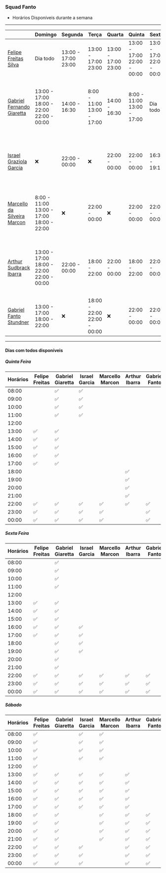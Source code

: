 ### Squad Fanto

* Horários Disponíveis durante a semana
------------------------------------------
|  | Domingo | Segunda | Terça| Quarta | Quinta | Sexta | Sábado | 
|--- |--- |--- |--- |--- |--- |--- |--- |
| <a href="https://tools.ages.pucrs.br/felipe.silva">Felipe Freitas Silva</a> |Dia todo |13:00 - 17:00<br>23:00 |13:00 - 17:00<br>23:00 |13:00 - 17:00<br>23:00 |13:00 - 17:00<br>22:00 - 00:00 |13:00 - 17:00<br>22:00 - 00:00 |Dia todo
| <a href="https://tools.ages.pucrs.br/gabriel.giaretta">Gabriel Fernando Giaretta</a> |13:00 - 17:00<br>18:00 - 22:00<br>22:00 - 00:00 |14:00 - 16:30 |8:00 - 11:00<br>13:00 - 17:00 |14:00 - 16:30 |8:00 - 11:00<br>13:00 - 17:00 |Dia todo |13:00 - 17:00<br>18:00 - 22:00<br>22:00 - 00:00
| <a href="https://tools.ages.pucrs.br/israel.garcia">Israel Graziola Garcia</a> | :x:|22:00 - 00:00 |:x: |22:00 - 00:00 |22:00 - 00:00|16:30 - 19:15 |8:00 - 11:00<br>13:00 - 17:00<br>22:00 - 00:00
| <a href="https://tools.ages.pucrs.br/marcello.marcon">Marcello da Silveira Marcon</a> |8:00 - 11:00<br>13:00 - 17:00<br>18:00 - 22:00 |:x: |22:00 - 00:00 |:x: |22:00 - 00:00 |22:00 - 00:00 |8:00 - 11:00<br>13:00 - 17:00<br>18:00 - 22:00
| <a href="https://tools.ages.pucrs.br/arthur.ibarra">Arthur Sudbrack Ibarra</a> | 13:00 - 17:00<br>18:00 - 22:00<br>22:00 - 00:00|22:00 - 00:00 |18:00 - 22:00 |22:00 - 00:00 |18:00 - 22:00 |22:00 - 00:00 |13:00 - 17:00<br>18:00 - 22:00<br>22:00 - 00:00
| <a href="https://tools.ages.pucrs.br/gabriel.stundner">Gabriel Fanto Stundner</a>      |13:00 - 17:00<br>18:00 - 22:00 |:x: |18:00 - 22:00<br>22:00 - 00:00 |:x:|22:00 - 00:00 |22:00 - 00:00 |18:00 - 22:00<br>22:00 - 00:00

---

#### Dias com todos disponíveis

##### Quinta Feira

| Horários | Felipe Freitas | Gabriel Giaretta | Israel Garcia | Marcello Marcon | Arthur Ibarra | Gabriel Fanto
| --- | --- | --- | --- | --- | --- | --- |
| 08:00 | |  :white_check_mark: | :white_check_mark: | | |
| 09:00 | |  :white_check_mark: | :white_check_mark: | | |
| 10:00 | |  :white_check_mark: | :white_check_mark: | | |
| 11:00 | |  :white_check_mark: | :white_check_mark: | | |
| 12:00 | |  | | | |
| 13:00 | :white_check_mark: | :white_check_mark: | | | |
| 14:00 | :white_check_mark: | :white_check_mark: | | | |
| 15:00 | :white_check_mark: | :white_check_mark: | | | |
| 16:00 | :white_check_mark: | :white_check_mark: | | | |
| 17:00 | :white_check_mark: | :white_check_mark: | | | |
| 18:00 | | | | | :white_check_mark: |
| 19:00 | | | | | :white_check_mark: |
| 20:00 | | | | | :white_check_mark: |
| 21:00 | | | | | :white_check_mark: |
| 22:00 | :white_check_mark: | :white_check_mark: | :white_check_mark: | :white_check_mark: | :white_check_mark: | :white_check_mark: | 
| 23:00 | :white_check_mark: | :white_check_mark: | :white_check_mark: | :white_check_mark: | | :white_check_mark: | 
| 00:00 | :white_check_mark: | :white_check_mark: | :white_check_mark: | :white_check_mark: | | :white_check_mark: | 

##### Sexta Feira

| Horários | Felipe Freitas | Gabriel Giaretta | Israel Garcia | Marcello Marcon | Arthur Ibarra | Gabriel Fanto
| --- | --- | --- | --- | --- | --- | --- |
| 08:00 | |  :white_check_mark: | | | |
| 09:00 | |  :white_check_mark: | | | |
| 10:00 | |  :white_check_mark: | | | |
| 11:00 | |  :white_check_mark: | | | |
| 12:00 | | | | | |
| 13:00 | :white_check_mark: | :white_check_mark: | | | |
| 14:00 | :white_check_mark: | :white_check_mark: | | | |
| 15:00 | :white_check_mark: | :white_check_mark: | | | |
| 16:00 | :white_check_mark: | :white_check_mark: | :white_check_mark: | | |
| 17:00 | :white_check_mark: | :white_check_mark: | :white_check_mark: | | |
| 18:00 | | :white_check_mark: | :white_check_mark: | | |
| 19:00 | | :white_check_mark: | :white_check_mark: | | |
| 20:00 | | :white_check_mark: | | | |
| 21:00 | | :white_check_mark: | | | |
| 22:00 | :white_check_mark: | :white_check_mark: | :white_check_mark: | :white_check_mark: | :white_check_mark: | :white_check_mark: | 
| 23:00 | :white_check_mark: | :white_check_mark: | :white_check_mark: | :white_check_mark: | :white_check_mark: | :white_check_mark: | 
| 00:00 | :white_check_mark: | :white_check_mark: | :white_check_mark: | :white_check_mark: | :white_check_mark: | :white_check_mark: | 

##### Sábado

| Horários | Felipe Freitas | Gabriel Giaretta | Israel Garcia | Marcello Marcon | Arthur Ibarra | Gabriel Fanto
| --- | --- | --- | --- | --- | --- | --- |
| 08:00 | :white_check_mark: | | :white_check_mark: | :white_check_mark: | |
| 09:00 | :white_check_mark: | | :white_check_mark: | :white_check_mark: | |
| 10:00 | :white_check_mark: | | :white_check_mark: | :white_check_mark: | |
| 11:00 | :white_check_mark: | | :white_check_mark: | :white_check_mark: | |
| 12:00 | :white_check_mark: | | | | |
| 13:00 | :white_check_mark: | :white_check_mark: | :white_check_mark: | :white_check_mark: | :white_check_mark: |
| 14:00 | :white_check_mark: | :white_check_mark: | :white_check_mark: | :white_check_mark: | :white_check_mark: |
| 15:00 | :white_check_mark: | :white_check_mark: | :white_check_mark: | :white_check_mark: | :white_check_mark: |
| 16:00 | :white_check_mark: | :white_check_mark: | :white_check_mark: | :white_check_mark: | :white_check_mark: |
| 17:00 | :white_check_mark: | :white_check_mark: | :white_check_mark: | :white_check_mark: | :white_check_mark: |
| 18:00 | :white_check_mark: | :white_check_mark: | | :white_check_mark: | :white_check_mark: | :white_check_mark: 
| 19:00 | :white_check_mark: | :white_check_mark: | | :white_check_mark: | :white_check_mark: | :white_check_mark: 
| 20:00 | :white_check_mark: | :white_check_mark: | | :white_check_mark: | :white_check_mark: | :white_check_mark: 
| 21:00 | :white_check_mark: | :white_check_mark: | | :white_check_mark: | :white_check_mark: | :white_check_mark: 
| 22:00 | :white_check_mark: | :white_check_mark: | :white_check_mark: | | :white_check_mark: | :white_check_mark:  
| 23:00 | :white_check_mark: | :white_check_mark: | :white_check_mark: | | :white_check_mark: | :white_check_mark:  
| 00:00 | :white_check_mark: | :white_check_mark: | :white_check_mark: | | :white_check_mark: | :white_check_mark: 


